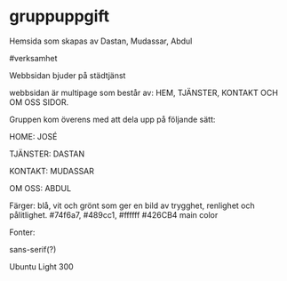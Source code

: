 # gruppuppgift
Hemsida som skapas av Dastan, Mudassar, Abdul

#verksamhet

Webbsidan bjuder på städtjänst

webbsidan är multipage som består av: HEM, TJÄNSTER, KONTAKT OCH OM OSS SIDOR.

Gruppen kom överens med att dela upp på följande sätt:

HOME: JOSÉ

TJÄNSTER: DASTAN

KONTAKT: MUDASSAR

OM OSS: ABDUL

Färger: blå, vit och grönt som ger en bild av trygghet, renlighet och pålitlighet.
#74f6a7, #489cc1, #ffffff
#426CB4 main color

Fonter: 

sans-serif(?)

Ubuntu Light 300
